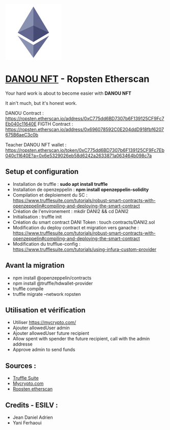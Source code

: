 ![Logo of Ethereum](ethereum-logo.png)

[DANOU NFT](https://ropsten.etherscan.io/address/0xC775dd6BD7307b6F139125CF9Fc7Eb040c11640E) - Ropsten Etherscan
========

Your hard work is about to become easier with **DANOU NFT**

It ain't much, but it's honest work.

DANOU Contract : https://ropsten.etherscan.io/address/0xC775dd6BD7307b6F139125CF9Fc7Eb040c11640E
FIGTH Contract : https://ropsten.etherscan.io/address/0x696078592C0E204ddD918fbf6207675B6aeC3c0b

Teacher DANOU NFT wallet : https://ropsten.etherscan.io/token/0xC775dd6BD7307b6F139125CF9Fc7Eb040c11640E?a=0x6e5329026eb58d6242a2633871a063464b098c7a

Setup et configuration
--------
* Installation de truffle : **sudo apt install truffle**
* Installation de openzeppelin : **npm install openzeppelin-solidity**
* Compilation et deploiement du SC : https://www.trufflesuite.com/tutorials/robust-smart-contracts-with-openzeppelin#compiling-and-deploying-the-smart-contract
* Création de l'environement : mkdir DANI2 && cd DANI2
* Initialisation : truffle init
* Création du smart contract DANI Token : touch contracts/DANI2.sol
* Modification du deploy contract et migration vers ganache : https://www.trufflesuite.com/tutorials/robust-smart-contracts-with-openzeppelin#compiling-and-deploying-the-smart-contract
* Modification du trufflue-config : https://www.trufflesuite.com/tutorials/using-infura-custom-provider

Avant la migration
--------
* npm install @openzeppelin/contracts
* npm install @truffle/hdwallet-provider
* truffle compile
* truffle migrate –network ropsten

Utilisation et vérification
--------
* Utiliser https://mycrypto.com/
* Ajouter allowedUser admin
* Ajouter allowedUser future recipient
* Allow spent with spender the future recipient, call with the admin addresse
* Approve admin to send funds

Sources :
--------
- [Truffle Suite](https://www.trufflesuite.com)
- [Mycrypto.com](https://mycrypto.com/) 
- [Ropsten etherscan](https://ropsten.etherscan.io) 

Credits - ESILV :
--------
- Jean Daniel Adrien
- Yani Ferhaoui
